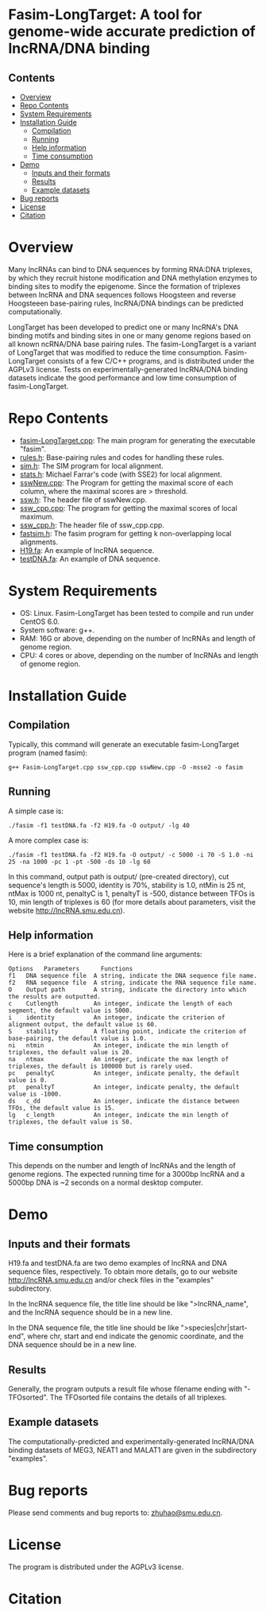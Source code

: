 # Fasim-LongTarget: A tool for genome-wide accurate prediction of lncRNA/DNA binding

## Contents

- [Overview](#overview)
- [Repo Contents](#repo-contents)
- [System Requirements](#system-requirements)
- [Installation Guide](#installation-guide)
    + [Compilation](#compilation)
    + [Running](#running)
    + [Help information](#help-information)
    + [Time consumption](#time-consumption)
- [Demo](#demo)
    + [Inputs and their formats](#inputs-and-their-formats)
    + [Results](#results)
    + [Example datasets](#example-datasets)
- [Bug reports](#bug-reports)
- [License](./LICENSE)
- [Citation](#citation)

# Overview
Many lncRNAs can bind to DNA sequences by forming RNA:DNA triplexes, by which they recruit histone modification and DNA methylation enzymes to binding sites to modify the epigenome. Since the formation of triplexes between lncRNA and DNA sequences follows Hoogsteen and reverse Hoogsteeen base-pairing rules, lncRNA/DNA bindings can be predicted computationally.

LongTarget has been developed to predict one or many lncRNA's DNA binding motifs and binding sites in one or many genome regions based on all known ncRNA/DNA base pairing rules. The fasim-LongTarget is a variant of LongTarget that was modified to reduce the time consumption. Fasim-LongTarget consists of a few C/C++ programs, and is distributed under the AGPLv3 license. Tests on experimentally-generated lncRNA/DNA binding datasets indicate the good performance and low time consumption of fasim-LongTarget.

# Repo Contents
- [fasim-LongTarget.cpp](./fasim-LongTarget.cpp): The main program for generating the executable "fasim".
- [rules.h](./rules.h): Base-pairing rules and codes for handling these rules.
- [sim.h](./sim.h): The SIM program for local alignment.
- [stats.h](./stats.h): Michael Farrar's code (with SSE2) for local alignment.
- [sswNew.cpp](./sswNew.cpp): The Program for getting the maximal score of each column, where the maximal scores are > threshold.
- [ssw.h](./ssw.h): The header file of sswNew.cpp.
- [ssw_cpp.cpp](./ssw_cpp.cpp): The program for getting the maximal scores of local maximum.
- [ssw_cpp.h](./ssw_cpp.h): The header file of ssw_cpp.cpp.
- [fastsim.h](./fastsim.h): The fasim program for getting k non-overlapping local alignments.
- [H19.fa](./H19.fa): An example of lncRNA sequence.  
- [testDNA.fa](./testDNA.fa): An example of DNA sequence. 

# System Requirements
- OS: Linux. Fasim-LongTarget has been tested to compile and run under CentOS 6.0. 
- System software: g++.
- RAM: 16G or above, depending on the number of lncRNAs and length of genome region.
- CPU: 4 cores or above, depending on the number of lncRNAs and length of genome region.

# Installation Guide
## Compilation
Typically, this command will generate an executable fasim-LongTarget program (named fasim): 

```
g++ Fasim-LongTarget.cpp ssw_cpp.cpp sswNew.cpp -O -msse2 -o fasim
```

## Running 
A simple case is:

```
./fasim -f1 testDNA.fa -f2 H19.fa -O output/ -lg 40 
```

A more complex case is:

```
./fasim -f1 testDNA.fa -f2 H19.fa -O output/ -c 5000 -i 70 -S 1.0 -ni 25 -na 1000 -pc 1 -pt -500 -ds 10 -lg 60
```

In this command, output path is output/ (pre-created directory), cut sequence's length is 5000, identity is 70%, stability is 1.0, ntMin is 25 nt, ntMax is 1000 nt, penaltyC is 1, penaltyT is -500, distance between TFOs is 10, min length of triplexes is 60 (for more details about parameters, visit the website http://lncRNA.smu.edu.cn).

## Help information
Here is a brief explanation of the command line arguments:

```
Options   Parameters      Functions
f1   DNA sequence file  A string, indicate the DNA sequence file name.
f2   RNA sequence file  A string, indicate the RNA sequence file name.
O    Output path        A string, indicate the directory into which the results are outputted.
c    Cutlength          An integer, indicate the length of each segment, the default value is 5000.
i    identity           An integer, indicate the criterion of alignment output, the default value is 60.
S    stability          A floating point, indicate the criterion of base-pairing, the default value is 1.0.
ni   ntmin              An integer, indicate the min length of triplexes, the default value is 20.
na   ntmax              An integer, indicate the max length of triplexes, the default is 100000 but is rarely used.
pc   penaltyC           An integer, indicate penalty, the default value is 0.
pt   penaltyT           An integer, indicate penalty, the default value is -1000.
ds   c_dd               An integer, indicate the distance between TFOs, the default value is 15.
lg   c_length           An integer, indicate the min length of triplexes, the default value is 50.
```

## Time consumption
This depends on the number and length of lncRNAs and the length of genome regions. The expected running time for a 3000bp lncRNA and a 5000bp DNA is ~2 seconds on a normal desktop computer. 

# Demo
## Inputs and their formats
H19.fa and testDNA.fa are two demo examples of lncRNA and DNA sequence files, respectively. To obtain more details, go to our website http://lncRNA.smu.edu.cn and/or check files in the "examples" subdirectory.

In the lncRNA sequence file, the title line should be like ">lncRNA_name", and the lncRNA sequence should be in a new line.

In the DNA sequence file, the title line should be like ">species|chr|start-end", where chr, start and end indicate the genomic coordinate, and the DNA sequence should be in a new line.

## Results
Generally, the program outputs a result file whose filename ending with "-TFOsorted". The TFOsorted file contains the details of all triplexes.

## Example datasets
The computationally-predicted and experimentally-generated lncRNA/DNA binding datasets of MEG3, NEAT1 and MALAT1 are given in the subdirectory "examples".

# Bug reports
Please send comments and bug reports to: zhuhao@smu.edu.cn.

# License
The program is distributed under the AGPLv3 license.

# Citation
